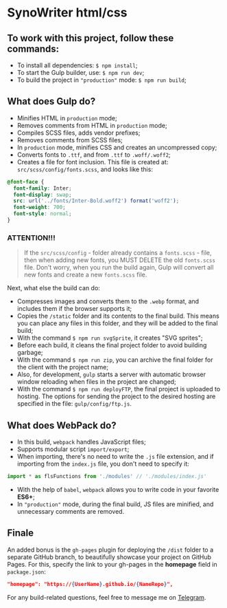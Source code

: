 # SynoWriter html/css

## To work with this project, follow these commands:

- To install all dependencies: `$ npm install`;
- To start the Gulp builder, use: `$ npm run dev`;
- To build the project in `"production"` mode: `$ npm run build`;

## What does Gulp do?

- Minifies HTML in `production` mode;
- Removes comments from HTML in `production` mode;
- Compiles SCSS files, adds vendor prefixes;
- Removes comments from SCSS files;
- In `production` mode, minifies CSS and creates an uncompressed copy;
- Converts fonts to `.ttf`, and from `.ttf` to `.woff/.woff2`;
- Creates a file for font inclusion. This file is created at: `src/scss/config/fonts.scss`, and looks like this:

```scss
@font-face {
  font-family: Inter;
  font-display: swap;
  src: url('../fonts/Inter-Bold.woff2') format('woff2');
  font-weight: 700;
  font-style: normal;
}
```

### ATTENTION!!!

> If the `src/scss/config` - folder already contains a `fonts.scss` - file, then when adding new fonts, you MUST DELETE the old `fonts.scss` file. Don't worry, when you run the build again, Gulp will convert all new fonts and create a new `fonts.scss` file.

Next, what else the build can do:

- Compresses images and converts them to the `.webp` format, and includes them if the browser supports it;
- Copies the `/static` folder and its contents to the final build. This means you can place any files in this folder, and they will be added to the final build;
- With the command `$ npm run svgSprite`, it creates "SVG sprites";
- Before each build, it cleans the final project folder to avoid building garbage;
- With the command `$ npm run zip`, you can archive the final folder for the client with the project name;
- Also, for development, `gulp` starts a server with automatic browser window reloading when files in the project are changed;
- With the command `$ npm run deployFTP`, the final project is uploaded to hosting. The options for sending the project to the desired hosting are specified in the file: `gulp/config/ftp.js`.

## What does WebPack do?

- In this build, `webpack` handles JavaScript files;
- Supports modular script `import/export`;
- When importing, there's no need to write the `.js` file extension, and if importing from the `index.js` file, you don't need to specify it:

```javascript
import * as flsFunctions from './modules' // './modules/index.js'
```

- With the help of `babel`, `webpack` allows you to write code in your favorite **ES6+**;
- In `"production"` mode, during the final build, JS files are minified, and unnecessary comments are removed.

## Finale

An added bonus is the `gh-pages` plugin for deploying the `/dist` folder to a separate GitHub branch, to beautifully showcase your project on GitHub Pages. For this, specify the link to your gh-pages in the **homepage** field in `package.json`:

```json
"homepage": "https://{UserName}.github.io/{NameRepo}",
```

For any build-related questions, feel free to message me on [Telegram](https://t.me/boyko1396).
